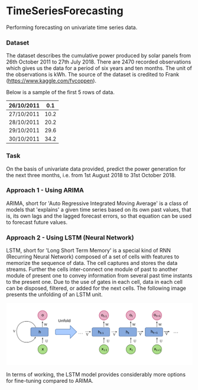 # TimeSeriesForecasting
Performing forecasting on univariate time series data. 

### Dataset
The dataset describes the cumulative power produced by solar panels from 26th October 2011 to 27th July 2018. There are 2470 recorded observations which gives us the data for a period of six years and ten months. The unit of the observations is kWh. The source of the dataset is credited to Frank (https://www.kaggle.com/fvcoppen).

Below is a sample of the first 5 rows of data.

| 26/10/2011 |  0.1 |
|:----------:|:----:|
| 27/10/2011 | 10.2 |
| 28/10/2011 | 20.2 |
| 29/10/2011 | 29.6 |
| 30/10/2011 | 34.2 |

### Task
On the basis of univariate data provided, predict the power generation for the next three months, i.e. from 1st August 2018 to 31st October 2018.

### Approach 1 - Using ARIMA

ARIMA, short for 'Auto Regressive Integrated Moving Average' is a class of models that 'explains' a given time series based on its own past values, that is, its own lags and the lagged forecast errors, so that equation can be used to forecast future values.

### Approach 2 - Using LSTM (Neural Network)

LSTM, short for 'Long Short Term Memory' is a special kind of RNN (Recurring Neural Network) composed of a set of cells with features to memorize the sequence of data. The cell captures and stores the data streams. Further the cells inter-connect one module of past to another module of present one to convey information from several past time instants to the present one. Due to the use of gates in each cell, data in each cell can be disposed, filtered, or added for the next cells. The following image presents the unfolding of an LSTM unit. 

![RNN-LSTM.png](https://github.com/msthakkar121/TimeSeriesForecasting/blob/master/Images/RNN-LSTM.png)

In terms of working, the LSTM model provides considerably more options for fine-tuning compared to ARIMA.
